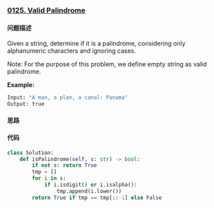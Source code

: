 ### [0125. Valid Palindrome](https://leetcode-cn.com/problems/valid-palindrome/)

#### 问题描述
Given a string, determine if it is a palindrome, considering only alphanumeric characters and ignoring cases.

Note: For the purpose of this problem, we define empty string as valid palindrome.

**Example:**
```python
Input: "A man, a plan, a canal: Panama"
Output: true
```

#### 思路

#### 代码

```python
class Solution:
    def isPalindrome(self, s: str) -> bool:
        if not s: return True
        tmp = []
        for i in s:
            if i.isdigit() or i.isalpha():
                tmp.append(i.lower())
        return True if tmp == tmp[::-1] else False
```